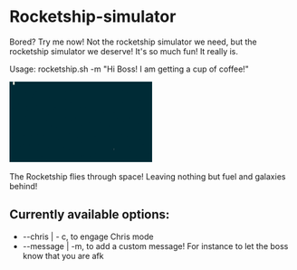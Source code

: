 # Rocketship-simulator
Bored? Try me now!
Not the rocketship simulator we need, but the rocketship simulator we deserve!
It's so much fun! It really is.

Usage:
rocketship.sh -m "Hi Boss! I am getting a cup of coffee!"

<img src="./demo.gif" width="50%">

The Rocketship flies through space! Leaving nothing but fuel and galaxies behind!

## Currently available options:
- --chris | - c, to engage Chris mode
- --message | -m, to add a custom message! For instance to let the boss know that you are afk
